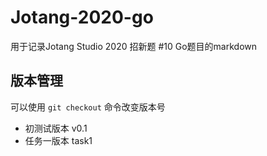 # Jotang-2020-go

用于记录Jotang Studio 2020 招新题 #10 Go题目的markdown

## 版本管理

可以使用 `git checkout` 命令改变版本号

- 初测试版本 v0.1
- 任务一版本 task1
